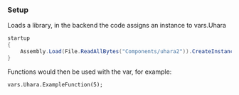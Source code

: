 ### Setup
Loads a library, in the backend the code assigns an instance to vars.Uhara
```c#
startup
{
    Assembly.Load(File.ReadAllBytes("Components/uhara2")).CreateInstance("Main");
}
```
Functions would then be used with the var, for example:
```
vars.Uhara.ExampleFunction(5);
```
